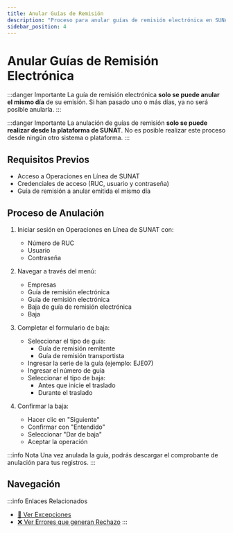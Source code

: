 ```yaml
---
title: Anular Guías de Remisión
description: "Proceso para anular guías de remisión electrónica en SUNAT"
sidebar_position: 4
---
```


# Anular Guías de Remisión Electrónica

:::danger Importante
La guía de remisión electrónica **solo se puede anular el mismo día** de su emisión. Si han pasado uno o más días, ya no será posible anularla.
:::

:::danger Importante
La anulación de guías de remisión **solo se puede realizar desde la plataforma de SUNAT**. No es posible realizar este proceso desde ningún otro sistema o plataforma.
:::

## Requisitos Previos

- Acceso a Operaciones en Línea de SUNAT
- Credenciales de acceso (RUC, usuario y contraseña)
- Guía de remisión a anular emitida el mismo día

## Proceso de Anulación

1. Iniciar sesión en Operaciones en Línea de SUNAT con:
   - Número de RUC
   - Usuario
   - Contraseña

2. Navegar a través del menú:
   - Empresas
   - Guía de remisión electrónica
   - Guía de remisión electrónica
   - Baja de guía de remisión electrónica
   - Baja

3. Completar el formulario de baja:
   - Seleccionar el tipo de guía:
     - Guía de remisión remitente
     - Guía de remisión transportista
   - Ingresar la serie de la guía (ejemplo: EJE07)
   - Ingresar el número de guía
   - Seleccionar el tipo de baja:
     - Antes que inicie el traslado
     - Durante el traslado

4. Confirmar la baja:
   - Hacer clic en "Siguiente"
   - Confirmar con "Entendido"
   - Seleccionar "Dar de baja"
   - Aceptar la operación

:::info Nota
Una vez anulada la guía, podrás descargar el comprobante de anulación para tus registros.
:::

## Navegación

:::info Enlaces Relacionados
- [🛑 Ver Excepciones](excepciones-sunat.md)
- [❌ Ver Errores que generan Rechazo](errores-rechazo.md)
:::